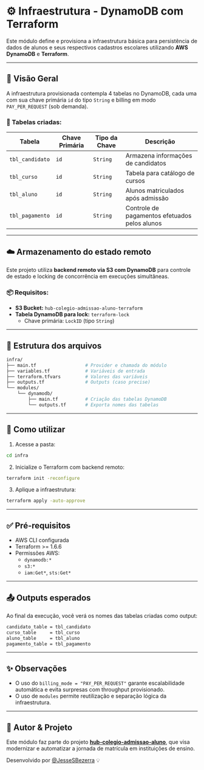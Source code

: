 # ⚙️ Infraestrutura - DynamoDB com Terraform

Este módulo define e provisiona a infraestrutura básica para persistência de dados de alunos e seus respectivos cadastros escolares utilizando **AWS DynamoDB** e **Terraform**.

---

## 📌 Visão Geral

A infraestrutura provisionada contempla 4 tabelas no DynamoDB, cada uma com sua chave primária `id` do tipo `String` e billing em modo `PAY_PER_REQUEST` (sob demanda).

### 🧾 Tabelas criadas:

| Tabela           | Chave Primária | Tipo da Chave | Descrição                                      |
|------------------|----------------|---------------|------------------------------------------------|
| `tbl_candidato`  | `id`           | `String`      | Armazena informações de candidatos             |
| `tbl_curso`      | `id`           | `String`      | Tabela para catálogo de cursos                 |
| `tbl_aluno`      | `id`           | `String`      | Alunos matriculados após admissão              |
| `tbl_pagamento`  | `id`           | `String`      | Controle de pagamentos efetuados pelos alunos |

---

## ☁️ Armazenamento do estado remoto

Este projeto utiliza **backend remoto via S3 com DynamoDB** para controle de estado e locking de concorrência em execuções simultâneas.

### 📦 Requisitos:

- **S3 Bucket:** `hub-colegio-admissao-aluno-terraform`
- **Tabela DynamoDB para lock:** `terraform-lock`
  - Chave primária: `LockID` (tipo `String`)

---

## 📁 Estrutura dos arquivos

```bash
infra/
├── main.tf                  # Provider e chamada do módulo
├── variables.tf             # Variáveis de entrada
├── terraform.tfvars         # Valores das variáveis
├── outputs.tf               # Outputs (caso precise)
└── modules/
    └── dynamodb/
        ├── main.tf          # Criação das tabelas DynamoDB
        └── outputs.tf       # Exporta nomes das tabelas
```

---

## 🚀 Como utilizar

1. Acesse a pasta:

```bash
cd infra
```

2. Inicialize o Terraform com backend remoto:

```bash
terraform init -reconfigure
```

3. Aplique a infraestrutura:

```bash
terraform apply -auto-approve
```

---

## ✅ Pré-requisitos

- AWS CLI configurada
- Terraform >= 1.6.6
- Permissões AWS:
  - `dynamodb:*`
  - `s3:*`
  - `iam:Get*`, `sts:Get*`

---

## 📤 Outputs esperados

Ao final da execução, você verá os nomes das tabelas criadas como output:

```bash
candidato_table = tbl_candidato
curso_table     = tbl_curso
aluno_table     = tbl_aluno
pagamento_table = tbl_pagamento
```

---

## ✨ Observações

- O uso do `billing_mode = "PAY_PER_REQUEST"` garante escalabilidade automática e evita surpresas com throughput provisionado.
- O uso de `modules` permite reutilização e separação lógica da infraestrutura.

---

## 🧠 Autor & Projeto

Este módulo faz parte do projeto **[hub-colegio-admissao-aluno](https://github.com/JesseSBezerra/hub-colegio-admissao-aluno)**, que visa modernizar e automatizar a jornada de matrícula em instituições de ensino.

Desenvolvido por [@JesseSBezerra](https://github.com/JesseSBezerra) 💡
